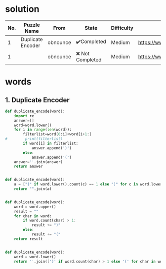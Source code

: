 
# solution

| No. | Puzzle Name             | From     | State                       | Difficulty | Link                                                                                                                                                                                                                                                                                                                                                                                                 |
|-----|-------------------------|----------|-----------------------------|------------|---------------------------------------------------------------------|
| 1   | Duplicate Encoder       | obnounce | :heavy_check_mark:Completed | Medium     | https://www.codewars.com/kata/54b42f9314d9229fd6000d9c/train/python                                                                                                                                                                                                                                              |
| 1   |                         | obnounce |:x: Not Completed  | Medium     |   https://www.codewars.com/kata/54b42f9314d9229fd6000d9c/train/python                                                                                                                                                                                                                                                                                             |



# words

## 1. Duplicate Encoder

```py
def duplicate_encode(word):
    import re
    answer=[]
    word=word.lower()
    for i in range(len(word)):
        filterlist=word[0:i]+word[i+1:]
#        print(filterlist)
        if word[i] in filterlist:
            answer.append(')')
        else:
            answer.append('(')
    answer=''.join(answer)
    return answer


def duplicate_encode(word):
    a = ["(" if word.lower().count(c) == 1 else ")" for c in word.lower()]
    return "".join(a)


def duplicate_encode(word):
    word = word.upper()
    result = ""
    for char in word:
        if word.count(char) > 1:
            result += ")"
        else:
            result += "("
    return result


def duplicate_encode(word):
    word = word.lower()
    return ''.join([')' if word.count(char) > 1 else '(' for char in word])
```
